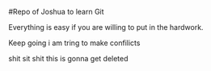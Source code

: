 #Repo of Joshua to learn Git

Everything is easy if you are willing to put in the hardwork.

Keep going i am tring to make confilicts

shit sit shit this is gonna get deleted
